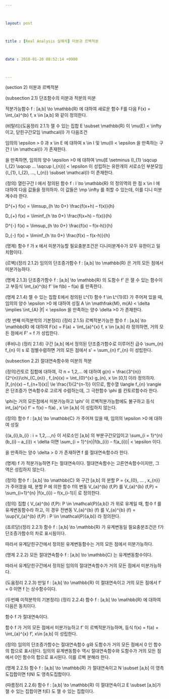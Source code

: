 ```yaml
---



layout: post



title : [Real Analysis 실해석] 미분과 르벡적분



date : 2018-01-20 08:52:14 +0900



---
```


(section 2) 미분과 르벡적분

(subsection 2.1) 단조함수의 미분과 적분의 미분

적분가능함수 f : [a,b] \to \mathbb{R} 에 대하여 새로운 함수 F를 다음 F(x) = \int_{a}^{b} f, x \in [a,b] 와 같이 정의한다.

(비탈리)(도움정리 2.1.1) 잴 수 있는 집합 E \subset \mathbb{R} 이 \mu(E) < \infty 이고, 닫힌구간모임 \mathcal{I} 가 다음조건

임의의 \epsilon > 0 과 x \in E 에 대하여 x \in I 및 \mu(I) < \epsilon 을 만족하는 구간 I \in \mathcal{I} 가 존재한다.

을 만족하면, 임의의 양수 \epsilon >0 에 대하여 \mu[E \setminus (I_{1} \sqcup I_{2} \sqcup … \sqcup I_{n})] < \epsilon 이 성립하는 유한개의 서로소인 부분모임 {I_{1}, I_{2}, …, I_{n}} \subset \mathcal{I} 이 존재한다.

(정의) 열린구간 I 에서 정의된 함수 f : I \to \mathbb{R} 의 정의역의 한 점 x \in I 에 대하여 다음 값들을 정의하자. 이 값들은 \mp \infty 를 취할 수 있는데, 이를 디니 미분계수라 한다.

D^{+} f(x) = \limsup_{h \to 0+} \frac{f(x+h) – f(x)}{h}

D_{+} f(x) = \liminf_{h \to 0+} \frac{f(x+h) – f(x)}{h}

D^{-} f(x) = \limsup_{h \to 0+} \frac{f(x) – f(x-h)}{h}

D_{-} f(x) = \liminf_{h \to 0+} \frac{f(x) – f(x-h)}{h}

(명제) 함수 f 가 x 에서 미분가능할 필요충분조건은 디니미분계수가 모두 유한이고 일치함이다.

(르벡)(정리 2.1.2) 임의의 단조증가함수 f : [a,b] \to \mathbb{R} 은 거의 모든 점에서 미분가능하다.

(명제 2.1.3) 단조증가함수 f : [a,b] \to \mathbb{R} 의 도함수 f’ 은 잴 수 있는 함수이고 부등식 \int_{a}^{b} f’ \le f(b) – f(a) 를 만족한다.

(명제 2.1.4) 잴 수 있는 집합 E에서 정의된 L^{1} 함수 f \in L^{1}(E) 가 주어져 있을 때, 임의의 양수 \epsilon >0 에 대하여 성질 A \in \mathfrak{M}, m(A) < \delta \implies \int_{A} |f| < \epsilon 을 만족하는 양수 \delta >0 가 존재한다.

(첫 번째 미적분학의 기본정리) (정리 2.1.5) 르벡적분가능한 함수 f : [a,b] \to \mathbb{R} 에 대하여 F(x) = F(a) + \int_{a}^{x} f, x \in [a,b] 라 정의하면, 거의 모든 점에서 F’ = f 가 성립한다.

(푸비니) (정리 2.1.6) 구간 [a,b] 에서 정의된 단조증가함수로 이루어진 급수 \sum_{n} f_{n} 이 s 로 점별수렴하면 거의 모든 점에서 s’ = \sum_{n} f’_{n} 이 성립한다.

(subsection 2.2) 절대연속함수와 미분의 적분

(정의)칸토르 집합에 대하여, 각 n = 1,2,… 에 대하여 g(n) = \frac{3^{n}}{2^{n}}\chi_{C_{n}} , f_{n}(x) = \int_{0}^{x} g_{n}, x \in [0,1] 이라 정의하자. |f_{n}(x) – f_{n+1}(x)| \le \frac{1}{2^{n-1}} 이므로, 함수열 \langle f_{n} \rangle 은 단조증가 연속함수로 고르게 수렴하는데, 그 극한함수 \phi 를 칸토르함수라 한다.

\phi는 거의 모든점에서 미분가능하고 \phi’ 이 르벡적분가능함에도 불구하고 등식 int_{a}^{x} f’ = f(x) – f(a) , x \in [a,b] 이 성립하지 않는다.

(정의) 함수 f : [a,b] \to \mathbb{C} 가 주어져 있을 때, 임의의 \epsilon >0 에 대하여 성질

 {(a_{i},b_{i} : i = 1,2,…,n} 이 서로소인 [a,b] 의 부분구간모임이고 \sum_{i = 1}^{n} (b_{i} – a_{i}) < \delta 이면 \sum_{i = 1}^{n}|f(b_{i}) – f(a_{i})| < \epsilon 이다.

을 만족하는 양수 \delta > 0 가 존재하면 f 를 절대연속함수라 한다.

(명제) f 가 적분가능하면 F는 절대연속이다. 절대연속함수는 고른연속함수이지만, 그 역은 성립하지 않는다.

(정의) 함수 f : [a,b] \to \mathbb{C} 와 구간 [a,b] 의 분할 P = {x_{0}, … , x_{n}} 가 주어졌을 때, 분할 P 에 의한 함수 f의 변동 V_{a}^{b} (f,P) 를 V_{a}^{b} (f,P) = \sum_{i=1}^{n} |f(x_{i}) – f(x_{i-1})| 로 정의한다. 

(정의) 집합 { V_{a}^{b} (f,P): P \in \mathcal{P}[a,b]} 가 위로 유계일 때, 함수 f 를 유계변동함수라 하고, 이 경우 전변동 V_{a}^{b} (f) 를 V_{a}^{b} (f) =  \sup{V_{a}^{b} (f,P) : P \in \mathcal{P}[a,b]} 라 정의한다.

(죠르당)(정리 2.2.1) 함수 f : [a,b] \to \mathbb{R} 가 유계변동일 필요충분조건은 f가 단조증가함수의 차로 표시됨이다.

따라서 유계닫힌구간에서 정의된 유계변동함수는 거의 모든 점에서 미분가능하다.

(명제 2.2.2) 모든 절대연속함수 f : [a,b] \to \mathbb{C} 는 유계변동함수이다.

따라서 유계닫힌구간에서 정의된 임의의 절대연속함수가 거의 모든 점에서 미분가능하다.

(도움정리 2.2.3) 만일 f : [a,b] \to \mathbb{R} 이 절대연속이고 거의 모든 점에서 f’ = 0 이면 f 는 상수함수이다.

(두번째 미적분학의 기본정리) (정리 2.2.4) 함수 f : [a,b] \to \mathbb{R} 에 대하여 다음은 동치이다.

함수 f 가 절대연속이다.

함수 f 가 거의 모든 점에서 미분가능하고 f’ 이 르벡적분가능하며, 등식 f(x) = f(a) + \int_{a}^{x} f’, x\in [a,b] 이 성립한다.

(정의) 임의의 단조증가함수는 절대연속함수 g와 도함수가 거의 모든 점에서 0 인 함수의 합으로 표시된다. 임의의 유계변동함수 역시 절대연속함수와 도함수가 거의 모든 점에서 0인 함수의 합으로 표시된다. 이를 르벡 분해라 한다.

(명제 2.2.5) 함수 f : [a,b] \to \mathbb{R} 가 절대연속이고 N \subset [a,b] 이 영측도집합이면 f(N) 도 영측도집합이다.

(따름정리 2.2.6) 함수 f : [a,b] \to \mathbb{R} 이 절대연속이고 E \subset [a,b]가 잴 수 있는 집합이면 f(E) 도 잴 수 있는 집합이다.


